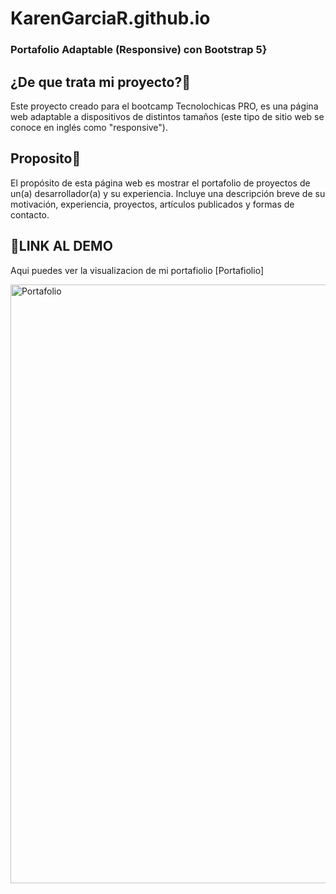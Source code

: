 # KarenGarciaR.github.io
 ### Portafolio Adaptable (Responsive) con Bootstrap 5}
 
 ## ¿De que trata mi proyecto?🤔
 
 Este proyecto creado para el bootcamp Tecnolochicas PRO, es una página web adaptable a dispositivos de distintos tamaños (este tipo de sitio web se conoce en inglés como "responsive"). 
 
 ## Proposito👀

El propósito de esta página web es mostrar el portafolio de proyectos de un(a) desarrollador(a) y su experiencia. Incluye una descripción breve de su motivación, experiencia, proyectos, artículos publicados y formas de contacto. 

## 🔗LINK AL DEMO
Aqui puedes ver la visualizacion de mi portafiolio [Portafiolio] 

 
 <img width="958" alt="Portafolio" src="https://github.com/KarenGarciaR/KarenGarciaR.github.io/assets/132194554/d7ef976a-172f-4848-bc24-77cfcc8b50ab">

 
